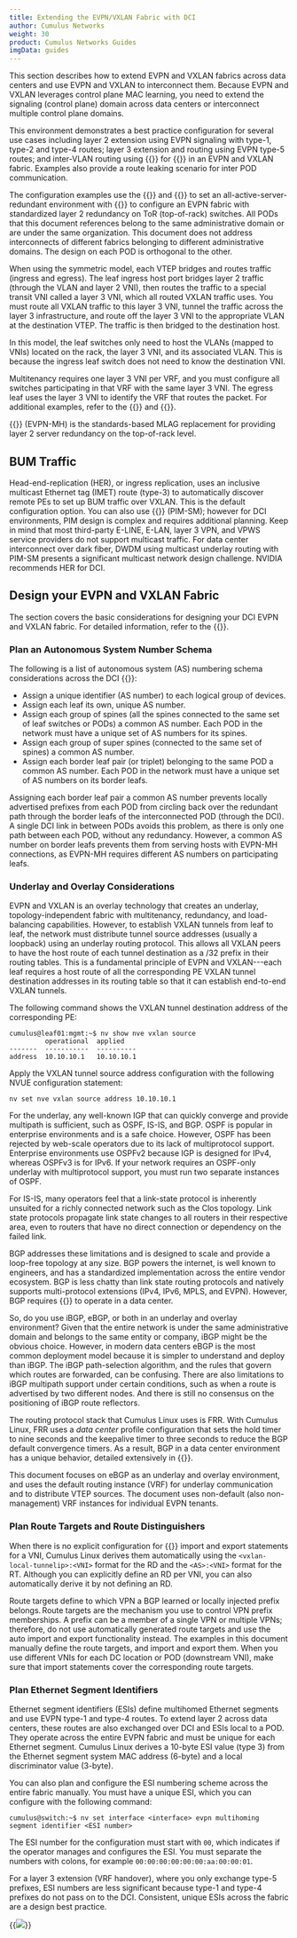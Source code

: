 ```yaml
---
title: Extending the EVPN/VXLAN Fabric with DCI
author: Cumulus Networks
weight: 30
product: Cumulus Networks Guides
imgData: guides
---
```


This section describes how to extend EVPN and VXLAN fabrics across data centers and use EVPN and VXLAN to interconnect them. Because EVPN and VXLAN leverages control plane MAC learning, you need to extend the signaling (control plane) domain across data centers or interconnect multiple control plane domains.

This environment demonstrates a best practice configuration for several use cases including layer 2 extension using EVPN signaling with type-1, type-2 and type-4 routes; layer 3 extension and routing using EVPN type-5 routes; and inter-VLAN routing using {{<exlink url="https://docs.nvidia.com/networking-ethernet-software/cumulus-linux/Network-Virtualization/Ethernet-Virtual-Private-Network-EVPN/Inter-subnet-Routing/" text="EVPN symmetric routing">}} for {{<exlink url="https://docs.nvidia.com/networking-ethernet-software/guides/EVPN-Network-Reference/EVPN-Deployment-Scenarios/#distributed-routing" text="distributed routing">}} in an EVPN and VXLAN fabric. Examples also provide a route leaking scenario for inter POD communication.

The configuration examples use the {{<exlink url="https://docs.nvidia.com/networking-ethernet-software/cumulus-linux/System-Configuration/NVIDIA-User-Experience-NVUE/NVUE-Object-Model/" text="NVUE Object Model">}} and {{<exlink url="https://docs.nvidia.com/networking-ethernet-software/cumulus-linux/System-Configuration/NVIDIA-User-Experience-NVUE/NVUE-CLI/" text="NVUE CLI">}} to set an all-active-server-redundant environment with {{<exlink url="https://docs.nvidia.com/networking-ethernet-software/cumulus-linux/Network-Virtualization/Ethernet-Virtual-Private-Network-EVPN/EVPN-Multihoming/" text="EVPN multihoming">}} to configure an EVPN fabric with standardized layer 2 redundancy on ToR (top-of-rack) switches. All PODs that this document references belong to the same administrative domain or are under the same organization. This document does not address interconnects of different fabrics belonging to different administrative domains. The design on each POD is orthogonal to the other.  

When using the symmetric model, each VTEP bridges and routes traffic (ingress and egress). The leaf ingress host port bridges layer 2 traffic (through the VLAN and layer 2 VNI), then routes the traffic to a special transit VNI called a layer 3 VNI, which all routed VXLAN traffic uses. You must route all VXLAN traffic to this layer 3 VNI, tunnel the traffic across the layer 3 infrastructure, and route off the layer 3 VNI to the appropriate VLAN at the destination VTEP. The traffic is then bridged to the destination host.

In this model, the leaf switches only need to host the VLANs (mapped to VNIs) located on the rack, the layer 3 VNI, and its associated VLAN. This is because the ingress leaf switch does not need to know the destination VNI.

Multitenancy requires one layer 3 VNI per VRF, and you must configure all switches participating in that VRF with the same layer 3 VNI. The egress leaf uses the layer 3 VNI to identify the VRF that routes the packet. For additional examples, refer to the {{<exlink url="https://docs.nvidia.com/networking-ethernet-software/cumulus-linux/Network-Virtualization/Ethernet-Virtual-Private-Network-EVPN/Inter-subnet-Routing/" text="Cumulus Linux documentation">}} and {{<exlink url="https://developer.nvidia.com/blog/looking-behind-the-curtain-of-evpn-traffic-flows/" text="EVPN traffic flows in a virtualized environment">}}.

{{<exlink url="https://docs.nvidia.com/networking-ethernet-software/cumulus-linux-54/Network-Virtualization/Ethernet-Virtual-Private-Network-EVPN/EVPN-Multihoming/" text="EVPN multihoming">}} (EVPN-MH) is the standards-based MLAG replacement for providing layer 2 server redundancy on the top-of-rack level.

## BUM Traffic

Head-end-replication (HER), or ingress replication, uses an inclusive multicast Ethernet tag (IMET) route (type-3) to automatically discover remote PEs to set up BUM traffic over VXLAN. This is the default configuration option. You can also use {{<exlink url="https://docs.nvidia.com/networking-ethernet-software/cumulus-linux/Layer-3/Protocol-Independent-Multicast-PIM/" text="Protocol-Independent Multicast Sparse Mode">}} (PIM-SM); however for DCI environments, PIM design is complex and requires additional planning. Keep in mind that most third-party E-LINE, E-LAN, layer 3 VPN, and VPWS service providers do not support multicast traffic. For data center interconnect over dark fiber, DWDM using multicast underlay routing with PIM-SM presents a significant multicast network design challenge. NVIDIA recommends HER for DCI.

## Design your EVPN and VXLAN Fabric

The section covers the basic considerations for designing your DCI EVPN and VXLAN fabric. For detailed information, refer to the {{<exlink url="https://docs.nvidia.com/networking-ethernet-software/guides/EVPN-Network-Reference/" text="Cumulus Linux VXLAN and EVPN Network Reference Design Guide">}}.

### Plan an Autonomous System Number Schema

The following is a list of autonomous system (AS) numbering schema considerations across the DCI {{<exlink url="https://docs.nvidia.com/networking-ethernet-software/guides/EVPN-Network-Reference/Data-Center-Networking-Concepts/#ethernet-virtual-private-network" text="EVPN fabric">}}: 

- Assign a unique identifier (AS number) to each logical group of devices.
- Assign each leaf its own, unique AS number.
- Assign each group of spines (all the spines connected to the same set of leaf switches or PODs) a common AS number. Each POD in the network must have a unique set of AS numbers for its spines.
- Assign each group of super spines (connected to the same set of spines) a common AS number.
- Assign each border leaf pair (or triplet) belonging to the same POD a common AS number. Each POD in the network must have a unique set of AS numbers on its border leafs.  

Assigning each border leaf pair a common AS number prevents locally advertised prefixes from each POD from circling back over the redundant path through the border leafs of the interconnected POD (through the DCI). A single DCI link in between PODs avoids this problem, as there is only one path between each POD, without any redundancy. However, a common AS number on border leafs prevents them from serving hosts with EVPN-MH connections, as EVPN-MH requires different AS numbers on participating leafs.

### Underlay and Overlay Considerations

EVPN and VXLAN is an overlay technology that creates an underlay, topology-independent fabric with multitenancy, redundancy, and load-balancing capabilities. However, to establish VXLAN tunnels from leaf to leaf, the network must distribute tunnel source addresses (usually a loopback) using an underlay routing protocol. This allows all VXLAN peers to have the host route of each tunnel destination as a /32 prefix in their routing tables. This is a fundamental principle of EVPN and VXLAN---each leaf requires a host route of all the corresponding PE VXLAN tunnel destination addresses in its routing table so that it can establish end-to-end VXLAN tunnels.

The following command shows the VXLAN tunnel destination address of the corresponding PE:

```
cumulus@leaf01:mgmt:~$ nv show nve vxlan source 
         operational  applied 
-------  -----------  ---------- 
address  10.10.10.1   10.10.10.1    
```

Apply the VXLAN tunnel source address configuration with the following NVUE configuration statement:

```
nv set nve vxlan source address 10.10.10.1 
```

For the underlay, any well-known IGP that can quickly converge and provide multipath is sufficient, such as OSPF, IS-IS, and BGP. OSPF is popular in enterprise environments and is a safe choice. However, OSPF has been rejected by web-scale operators due to its lack of multiprotocol support. Enterprise environments use OSPFv2 because IGP is designed for IPv4, whereas OSPFv3 is for IPv6. If your network requires an OSPF-only underlay with multiprotocol support, you must run two separate instances of OSPF.

For IS-IS, many operators feel that a link-state protocol is inherently unsuited for a richly connected network such as the Clos topology. Link state protocols propagate link state changes to all routers in their respective area, even to routers that have no direct connection or dependency on the failed link.  

BGP addresses these limitations and is designed to scale and provide a loop-free topology at any size. BGP powers the internet, is well known to engineers, and has a standardized implementation across the entire vendor ecosystem. BGP is less chatty than link state routing protocols and natively supports multi-protocol extensions (IPv4, IPv6, MPLS, and EVPN). However, BGP requires {{<exlink url="https://www.rfc-editor.org/rfc/rfc7938" text="a few modifications">}} to operate in a data center.

So, do you use iBGP, eBGP, or both in an underlay and overlay environment? Given that the entire network is under the same administrative domain and belongs to the same entity or company, iBGP might be the obvious choice. However, in modern data centers eBGP is the most common deployment model because it is simpler to understand and deploy than iBGP. The iBGP path-selection algorithm, and the rules that govern which routes are forwarded, can be confusing. There are also limitations to iBGP multipath support under certain conditions, such as when a route is advertised by two different nodes. And there is still no consensus on the positioning of iBGP route reflectors.  

The routing protocol stack that Cumulus Linux uses is FRR. With Cumulus Linux, FRR uses a *data center* profile configuration that sets the hold timer to nine seconds and the keepalive timer to three seconds to reduce the BGP default convergence timers. As a result, BGP in a data center environment has a unique behavior, detailed extensively in {{<exlink url="https://www.nvidia.com/en-us/networking/border-gateway-protocol/" text="BGP in the Data Center">}}.

This document focuses on eBGP as an underlay and overlay environment, and uses the default routing instance (VRF) for underlay communication and to distribute VTEP sources. The document uses non-default (also non-management) VRF instances for individual EVPN tenants.  

### Plan Route Targets and Route Distinguishers

When there is no explicit configuration for {{<exlink url="https://docs.nvidia.com/networking-ethernet-software/cumulus-linux/Network-Virtualization/Ethernet-Virtual-Private-Network-EVPN/EVPN-Enhancements/#define-rds-and-rts" text="RD and RT">}} import and export statements for a VNI, Cumulus Linux derives them automatically using the `<vxlan-local-tunnelip>:<VNI>` format for the RD and the `<AS>:<VNI>` format for the RT. Although you can explicitly define an RD per VNI, you can also automatically derive it by not defining an RD.  

Route targets define to which VPN a BGP learned or locally injected prefix belongs. Route targets are the mechanism you use to control VPN prefix memberships. A prefix can be a member of a single VPN or multiple VPNs; therefore, do not use automatically generated route targets and use the auto import and export functionality instead. The examples in this document manually define the route targets, and import and export them. When you use different VNIs for each DC location or POD (downstream VNI), make sure that import statements cover the corresponding route targets.

### Plan Ethernet Segment Identifiers

Ethernet segment identifiers (ESIs) define multihomed Ethernet segments and use EVPN type-1 and type-4 routes. To extend layer 2 across data centers, these routes are also exchanged over DCI and ESIs local to a POD. They operate across the entire EVPN fabric and must be unique for each Ethernet segment. Cumulus Linux derives a 10-byte ESI value (type 3) from the Ethernet segment system MAC address (6-byte) and a local discriminator value (3-byte).  

You can also plan and configure the ESI numbering scheme across the entire fabric manually. You must have a unique ESI, which you can configure with the following command:

```
cumulus@switch:~$ nv set interface <interface> evpn multihoming segment identifier <ESI number> 
```

The ESI number for the configuration must start with `00`, which indicates if the operator manages and configures the ESI. You must separate the numbers with colons, for example `00:00:00:00:00:00:aa:00:00:01`.

For a layer 3 extension (VRF handover), where you only exchange type-5 prefixes, ESI numbers are less significant because type-1 and type-4 prefixes do not pass on to the DCI. Consistent, unique ESIs across the fabric are a design best practice.

{{<img src="/images/guides/evpn-ebgp.png">}}